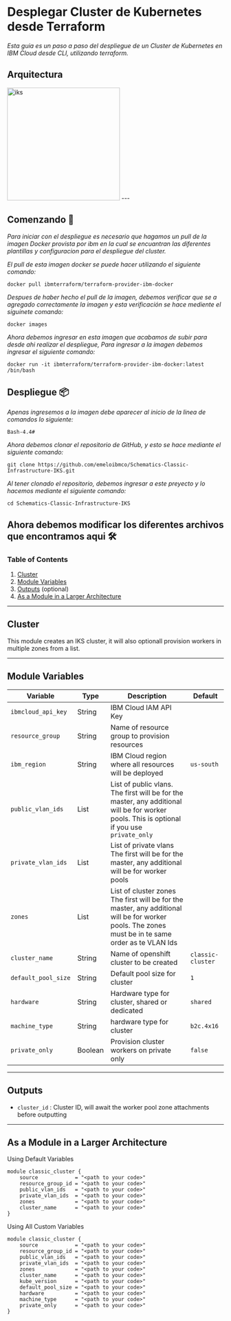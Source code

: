 
# Desplegar Cluster de Kubernetes desde Terraform

_Esta guia es un paso a  paso del despliegue de un Cluster de Kubernetes en IBM Cloud desde CLI, utilizando terraform._

## Arquitectura

<img width="262" alt="iks" src="https://user-images.githubusercontent.com/60987042/79510157-7174ee80-8002-11ea-9548-e7f6d243f0ea.PNG">
---

## Comenzando 🚀

_Para iniciar con el despliegue es necesario que hagamos un pull de la imagen Docker provista por ibm en la cual se encuantran las diferentes plantillas y configuracion para el despliegue del cluster._

_El pull de esta imagen docker se puede hacer utilizando el siguiente comando:_

    
    docker pull ibmterraform/terraform-provider-ibm-docker
    
    
_Despues de haber hecho el pull de la imagen, debemos verificar que se a agregado correctamente la imagen y esta verificación se hace mediente el siguinete comando:_

    
    docker images
    

_Ahora debemos ingresar en esta imagen que acabamos de subir para desde ahi realizar el despliegue, Para ingresar a la imagen debemos ingresar el siguiente comando:_

    
    docker run -it ibmterraform/terraform-provider-ibm-docker:latest /bin/bash
    
    
## Despliegue 📦

_Apenas ingresemos a la imagen debe aparecer al inicio de la linea de comandos lo siguiente:_

    Bash-4.4#
    
_Ahora debemos clonar el repositorio de GitHub, y esto se hace mediante el siguiente comando:_

    git clone https://github.com/emeloibmco/Schematics-Classic-Infrastructure-IKS.git
    
_Al tener clonado el repositorio, debemos ingresar a este preyecto y lo hacemos mediante el siguiente comando:_

    cd Schematics-Classic-Infrastructure-IKS
 
## Ahora debemos modificar los diferentes archivos que encontramos aqui 🛠️


### Table of Contents
1. [Cluster](##cluster)
2. [Module Variables](##Module-Variables)
3. [Outputs](##Outputs) (optional)
4. [As a Module in a Larger Architecture](##As-a-Module-in-a-Larger-Architecture)

---
## Cluster

This module creates an IKS cluster, it will also optionall provision workers in multiple zones from a list. 

---
## Module Variables

Variable | Type | Description | Default
---------|------|-------------|--------
`ibmcloud_api_key` | String | IBM Cloud IAM API Key |
`resource_group` | String | Name of resource group to provision resources |
`ibm_region` | String | IBM Cloud region where all resources will be deployed | `us-south`
`public_vlan_ids` | List | List of public vlans. The first will be for the master, any additional will be for worker pools. This is optional if you use `private_only` |
`private_vlan_ids` | List | List of private vlans The first will be for the master, any additional will be for worker pools |
`zones` | List | List of cluster zones The first will be for the master, any additional will be for worker pools. The zones must be in te same order as te VLAN Ids |
`cluster_name` | String | Name of openshift cluster to be created | `classic-cluster`
`default_pool_size` | String | Default pool size for cluster | `1`
`hardware` | String | Hardware type for cluster, shared or dedicated | `shared`
`machine_type` | String | hardware type for cluster | `b2c.4x16`
`private_only` | Boolean | Provision cluster workers on private only | `false`
---

## Outputs

- `cluster_id` : Cluster ID, will await the worker pool zone attachments before outputting

---
## As a Module in a Larger Architecture

Using Default Variables

```
module classic_cluster {
    source            = "<path to your code>"
    resource_group_id = "<path to your code>"
    public_vlan_ids   = "<path to your code>" 
    private_vlan_ids  = "<path to your code>" 
    zones             = "<path to your code>" 
    cluster_name      = "<path to your code>" 
}
```

Using All Custom Variables

```
module classic_cluster {
    source            = "<path to your code>"
    resource_group_id = "<path to your code>"
    public_vlan_ids   = "<path to your code>" 
    private_vlan_ids  = "<path to your code>" 
    zones             = "<path to your code>" 
    cluster_name      = "<path to your code>" 
    kube_version      = "<path to your code>" 
    default_pool_size = "<path to your code>" 
    hardware          = "<path to your code>" 
    machine_type      = "<path to your code>" 
    private_only      = "<path to your code>" 
}
```
